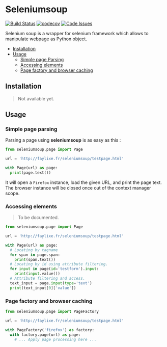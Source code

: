 # Seleniumsoup

[![Build Status](https://travis-ci.org/Faylixe/seleniumsoup.svg?branch=master)](https://travis-ci.org/Faylixe/seleniumsoup) [![codecov](https://codecov.io/gh/Faylixe/seleniumsoup/branch/master/graph/badge.svg)](https://codecov.io/gh/Faylixe/seleniumsoup) [![Code Issues](https://www.quantifiedcode.com/api/v1/project/3d5fa5f799bd47eb80587b1d084ed695/badge.svg)](https://www.quantifiedcode.com/app/project/3d5fa5f799bd47eb80587b1d084ed695)


Selenium soup is a wrapper for selenium framework which allows to manipulate webpage as Python object.

* [Installation](#installation)
* [Usage](#usage)
  * [Simple page Parsing](#simple-page-parsing)
  * [Accessing elements](#accesing-elements)
  * [Page factory and browser caching](#page-factory-and-browser-caching)

## Installation

>Not available yet.

## Usage

### Simple page parsing

Parsing a page using **seleniumsoup** is as easy as this :

```python
from seleniumsoup.page import Page

url = 'http://faylixe.fr/seleniumsoup/testpage.html'

with Page(url) as page:
  print(page.text())
```

It will open a ``Firefox`` instance, load the given URL, and print the page
text. The browser instance will be closed once out of the context manager
scope.

### Accessing elements

>To be documented.

```python
from seleniumsoup.page import Page

url = 'http://faylixe.fr/seleniumsoup/testpage.html'

with Page(url) as page:
  # Locating by tagname
  for span in page.span:
    print(span.text())
  # Locating by id using attribute filtering.
  for input in page(id='testform').input:
    print(input.value())
  # Attribute filtering and access.
  text_input = page.input(type='text')
  print(text_input[0]['value'])
```

### Page factory and browser caching

```python
from seleniumsoup.page import PageFactory

url = 'http://faylixe.fr/seleniumsoup/testpage.html'

with PageFactory('firefox') as factory:
  with factory.page(url) as page:
    # ... Apply page processing here ...
```

